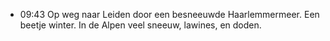 - 09:43 	Op weg naar Leiden door een besneeuwde Haarlemmermeer. Een beetje winter. In de Alpen veel sneeuw, lawines, en doden.